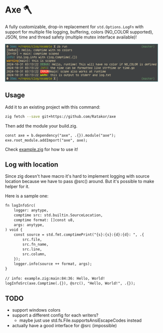 # Axe 🪓

A fully customizable, drop-in replacement for `std.Options.LogFn` with support
for multiple file logging, buffering, colors (NO_COLOR supported), JSON, time
and thread safety (multiple mutex interface available)!

![](screenshot.png)

## Usage

Add it to an existing project with this command:
```sh
zig fetch --save git+https://github.com/Ratakor/axe
```
Then add the module your build.zig.
```zig
const axe = b.dependency("axe", .{}).module("axe");
exe.root_module.addImport("axe", axe);
```

Check [example.zig](example/example.zig) for how to use it!

## Log with location
Since zig doesn't have macro it's hard to implement logging with source
location because we have to pass @src() around.
But it's possible to make helper for it.

Here is a sample one:
```zig
fn logInfoSrc(
    logger: anytype,
    comptime src: std.builtin.SourceLocation,
    comptime format: []const u8,
    args: anytype,
) void {
    const source = std.fmt.comptimePrint("{s}:{s}:{d}:{d}: ", .{
        src.file,
        src.fn_name,
        src.line,
        src.column,
    });
    logger.info(source ++ format, args);
}

// info: example.zig:main:84:36: Hello, World!
logInfoSrc(axe.Comptime(.{}), @src(), "Hello, World!", .{});
```

## TODO
- support windows colors
- support a different config for each writers?
  - maybe just use std.fs.File.supportsAnsiEscapeCodes instead
- actually have a good interface for @src (impossible)
